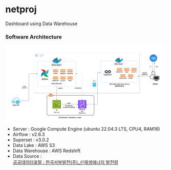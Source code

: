 # netproj
Dashboard using Data Warehouse


### Software Architecture
![소프트웨어 아키텍처](images/software_architecture.png)
- Server : Google Compute Engine (ubuntu 22.04.3 LTS, CPU4, RAM16)
- Airflow : v2.6.3
- Superset : v3.0.2
- Data Lake : AWS S3
- Data Warehouse : AWS Redshift
- Data Source :  
[공공데이터포털 : 한국서부발전(주)_신재생에너지 발전량](https://www.data.go.kr/tcs/dss/selectApiDataDetailView.do?publicDataPk=15121592#/API%20%EB%AA%A9%EB%A1%9D/getReGeneration)